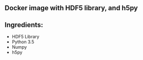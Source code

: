 ## Docker image with HDF5 library, and h5py

## Ingredients:

* HDF5 Library
* Python 3.5
* Numpy
* h5py

